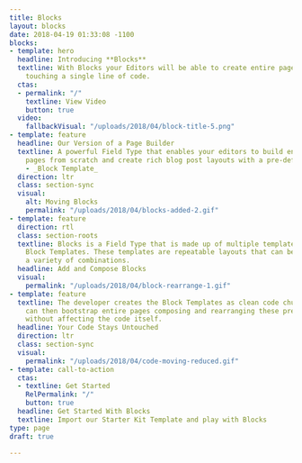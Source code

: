 ```yaml
---
title: Blocks
layout: blocks
date: 2018-04-19 01:33:08 -1100
blocks:
- template: hero
  headline: Introducing **Blocks**
  textline: With Blocks your Editors will be able to create entire pages without ever
    touching a single line of code.
  ctas:
  - permalink: "/"
    textline: View Video
    button: true
  video:
    fallbackVisual: "/uploads/2018/04/block-title-5.png"
- template: feature
  headline: Our Version of a Page Builder
  textline: A powerful Field Type that enables your editors to build entire landing
    pages from scratch and create rich blog post layouts with a pre-defined code template
    - _Block Template_
  direction: ltr
  class: section-sync
  visual:
    alt: Moving Blocks
    permalink: "/uploads/2018/04/blocks-added-2.gif"
- template: feature
  direction: rtl
  class: section-roots
  textline: Blocks is a Field Type that is made up of multiple templates, so-called
    Block Templates. These templates are repeatable layouts that can be composed in
    a variety of combinations.
  headline: Add and Compose Blocks
  visual:
    permalink: "/uploads/2018/04/block-rearrange-1.gif"
- template: feature
  textline: The developer creates the Block Templates as clean code chunks. The Editor
    can then bootstrap entire pages composing and rearranging these pre-defined blocks
    without affecting the code itself.
  headline: Your Code Stays Untouched
  direction: ltr
  class: section-sync
  visual:
    permalink: "/uploads/2018/04/code-moving-reduced.gif"
- template: call-to-action
  ctas:
  - textline: Get Started
    RelPermalink: "/"
    button: true
  headline: Get Started With Blocks
  textline: Import our Starter Kit Template and play with Blocks
type: page
draft: true

---
```

